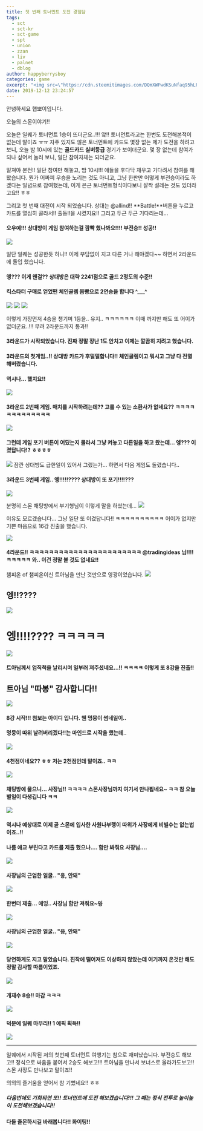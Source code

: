 ```yaml
---
title: 첫 번째 토너먼트 도전 경험담
tags:
  - sct
  - sct-kr
  - sct-game
  - spt
  - union
  - zzan
  - liv
  - palnet
  - dblog
author: happyberrysboy
categories: game
excerpt: "<img src=\"https://cdn.steemitimages.com/DQmXWFwdKSuNfaq95hLP1fghiXd7V4BmnydjCAHT62pMK6T/image.png\" />\r\n안녕하세요 햅뽀이입니다.  오늘의 스몬이야기!!   오늘은 일퀘가 토너먼트 1승이 뜨더군요..!!! 앜!! 토너먼트라고는 한번도 도전해본적이 없는데 말이죠 ㅠㅠ 자주 있지도 않은 토너먼트에 카드도 몇장 없는 제가 도전을 하려고 보니, 오늘 밤 10시에 있는 **골드카드 실버등급** 경기가 보이더군요. 몇 장 없는데 참여가 되나 싶어서 눌러 보니, 일단 참여....."
date: 2019-12-12 23:24:57
---
```


안녕하세요 햅뽀이입니다.

오늘의 스몬이야기!! 

오늘은 일퀘가 토너먼트 1승이 뜨더군요..!!! 앜!! 토너먼트라고는 한번도 도전해본적이 없는데 말이죠 ㅠㅠ
자주 있지도 않은 토너먼트에 카드도 몇장 없는 제가 도전을 하려고 보니, 오늘 밤 10시에 있는 **골드카드 실버등급** 경기가 보이더군요. 몇 장 없는데 참여가 되나 싶어서 눌러 보니, 일단 참여자체는 되더군요.

밑져야 본전!! 일단 참여만 해놓고, 밤 10시!!! 애들을 후다닥 재우고 기다려서 참여를 해봤습니다. 뭔가 어짜피 우승을 노리는 것도 아니고, 그냥 한판만 어떻게 부전승이라도 하겠다는 일념으로 참여했는데, 이게 은근 토너먼트형식이다보니 살짝 설레는 것도 있더라고요!! ㅎㅎ

그리고 첫 번째 대전이 시작 되었습니다. 상대는 @allind!!
**Battle!**버튼을 누르고 카드를 열심히 골라서!! 출동!!을 시켰지요!! 그리고 두근 두근 기다리는데...

#### 오우예!!! 상대방이 게임 참여하는걸 깜빡 했나봐요!!!! 부전승!! 성공!!

![](https://cdn.steemitimages.com/DQmXWFwdKSuNfaq95hLP1fghiXd7V4BmnydjCAHT62pMK6T/image.png)


일단 일퀘는 성공한듯 하니!! 이제 부담없이 지고 다른 거나 해야겠다~~ 하면서 2라운드에 돌입 했습니다.

#### 엥??? 이게 왠걸?? 상대방은 대략 2241점으로 골드 2정도의 수준!!
#### 킥스타터 구매로 얻었떤 체인골렘 몸빵으로 2연승을 합니다 ^___^

![](https://cdn.steemitimages.com/DQmZxwDWViMiVkRHP8HDHAuC7k4UBWMrF9PbNRzK8uJHtLB/image.png)
![](https://cdn.steemitimages.com/DQmQ1VcsnWgkeUfcVxexzdT2HhAqonVQ1p1S52Nphydk6R3/image.png)
![](https://cdn.steemitimages.com/DQmNc11Yfcu3VRygpn9gC4i8h8PN88w49L3n16d6YZA1acX/image.png)

이렇게 가장먼저 4승을 챙기며 1등을.. 유지.. ㅋㅋㅋㅋㅋㅋ 이때 까지만 해도 또 어이가 없더군요..!!! 무려 2라운드까지 통과!!

#### 3라운드가 시작되었습니다. 진짜 정말 장난 1도 안치고 이제는 깔끔히 지려고 했습니다.
#### 3라운드의 첫게임..!! 상대방 카드가 후덜덜합니다!! 체인골렘이고 뭐시고 그냥 다 전멸해버렸습니다. 
#### 역시나... 했지요!!

![](https://cdn.steemitimages.com/DQmSnuPdsxipYpJecEXAWUXKX5zwyEtMfV1BZcjoPFR9R3m/image.png)


#### 3라운드 2번째 게임. 매치를 시작하려는데?? 고를 수 있는 소환사가 없네요?? ㅋㅋㅋㅋㅋㅋㅋㅋㅋㅋㅋㅋㅋ

![](https://cdn.steemitimages.com/DQmbEpqUdBnuYidT53AdKcdvVNCKzMp2vxw9dJJiAiZT9bM/image.png)
#### 그런데 게임 포기 버튼이 어딨는지 몰라서 그냥 켜놓고 다른일을 하고 왔는데... 엥??? 이겼답니다!? ㅎㅎㅎㅎ



![](https://cdn.steemitimages.com/DQmQSR8GcELL1ifEMy64td8DZ2UN4zmZ61KZvzujtGzTv64/image.png)
잠깐 상대방도 급한일이 있어서 그랬는가... 하면서 다음 게임도 돌렸습니다..

#### 3라운드 3번째 게임.. 엥!!!!!???? 상대방이 또 포기!!!!??? 
![](https://cdn.steemitimages.com/DQmeqsTkSDVCvaWaSxN6mGu1TeFZuoJjRqF2ewc2iJxfuiA/image.png)

분명히 스몬 채팅방에서 부기형님이 이렇게 말을 하셨는데...
![](https://cdn.steemitimages.com/DQmbJQpaXnpwZDed9ao1vn3BYeVETpAVzpYVNEwh9uSMYKr/image.png)


이유도 모르겠습니다... 그냥 일단 또 이겼답니다!! ㅋㅋㅋㅋㅋㅋㅋㅋㅋㅋ 어이가 없지만 기쁜 마음으로 16강 진출을 했습니다.

![](https://cdn.steemitimages.com/DQmaTA72xGzbs3rqSoWcPwSqU6Maf2cSK25CdBYvrE6W8Pq/image.png)

#### 4라운드!! ㅋㅋㅋㅋㅋㅋㅋㅋㅋㅋㅋㅋㅋㅋㅋㅋㅋㅋㅋㅋㅋㅋㅋ @tradingideas 님!!!! ㅋㅋㅋㅋㅋ 와.. 이건 정말 볼 것도 없네요!!
챔피온 of 챔피온이신 트아님을 만난 것만으로 영광이었습니다.
![](https://cdn.steemitimages.com/DQmSBzpVbeLnFDkryEi8k1gxHHYMPCzW3ijbQrWverEaMQk/image.png)

## 엥!!????
![](https://cdn.steemitimages.com/DQmfRCZV9pWJaXVU28uCGDGEUzTcVNxAYWKFrBUNxdFwU7N/image.png)

# 엥!!!!???? ㅋㅋㅋㅋㅋ

![](https://cdn.steemitimages.com/DQmZiv7miBjVJQ1uXubwSkNxPZvcrA6rNobfG9Mu3nxE7Vu/image.png)

#### 트아님께서 엄직척을 날리시며 일부러 져주셨네요...!! ㅋㅋㅋㅋ 이렇게 또 8강을 진출!!
## 트아님 "따봉" 감사합니다!!
![](https://cdn.steemitimages.com/DQmRbcqmS7jUhdwKPUHtkugHs7fSumkmMeFEdyz7EKUKLBZ/image.png)



#### 8강 시작!!! 첨보는 아이디 입니다. 웬 멍뭉이 썸네일이..
#### 멍뭉이 따위 날려버리겠다!!는 마인드로 시작을 했는데..

![](https://cdn.steemitimages.com/DQmeznop2a5PHeGQ4YZFMNVrxL2pzbcadJWfMs2kEsZZnSb/image.png)



#### 4천점이네요?? ㅎㅎ 저는 2천점인데 말이죠.. ㅋㅋ
![](https://cdn.steemitimages.com/DQmXAAAAhcSWLhApdNozDFMHupQ5ksmY9tg8c1UnXfPYjPb/image.png)


#### 채팅방에 물으니... 사장님!! ㅋㅋㅋㅋ 스몬사장님까지 여기서 만나뵙네요~ ㅋㅋ 참 오늘 별일이 다생깁니다 ㅋㅋ
![](https://cdn.steemitimages.com/DQmRShCgwsxTS28N4RzWuZWNENQqKA9EskLmBNfhUKEBgGK/image.png)

#### 역시나 예상대로 이제 곧 스몬에  입사한 사원나부랭이 따위가 사장에게 비빌수는 없는법이죠..!!
#### 나름 애교 부린다고 카드를 제출 했으나.... 함만 봐줘요 사장님....

![](https://cdn.steemitimages.com/DQmPW96QUYHKyr5koRwiHp3YZ384JuehugTTtLyy3BAsos9/image.png)

#### 사장님의 근엄한 얼굴.. "응, 안돼"
![](https://cdn.steemitimages.com/DQmemen8ZJ9Yc3xr6GQX6rwpw1pkcMHfeAvjaPmngb4Lg2a/image.png)

#### 한번더 제출... 에잉.. 사장님 함만 져줘요~~~잉~~
![](https://cdn.steemitimages.com/DQmV3qMvPoWpZ1F1ptfxjDZza56S7gJ7YZGd1hdH3N7cQ6x/image.png)


#### 사장님의 근엄한 얼굴.. "응, 안돼"
![](https://cdn.steemitimages.com/DQmemen8ZJ9Yc3xr6GQX6rwpw1pkcMHfeAvjaPmngb4Lg2a/image.png)


#### 당연하게도 지고 말았습니다. 진작에 떨어져도 이상하지 않았는데 여기까지 온것만 해도 정말 감사할 따름이었죠.
![](https://cdn.steemitimages.com/DQmRZKugECRwtpNf7Q2y1LCLu1ansidFB9kCMbU4nfQ3biL/image.png)

#### 개재수 8승!! 마감 ㅋㅋㅋ
![](https://cdn.steemitimages.com/DQmcNBttt27bEYZTu8oXcjvoyPDSeGEzWrVeb5kpCf3hSnD/image.png)


#### 덕분에 일퀘 마무리!! 1 에픽 획득!!
![](https://cdn.steemitimages.com/DQmPpu3HDxiqGyWW4NSKoCRdHNsEgRZj6Ca9ttiQ4AVb712/image.png)
___

일퀘에서 시작된 저의 첫번째 토너먼트 여행기는 참으로 재미났습니다. 부전승도 해보고!! 정식으로 싸움을 붙어서 2승도 해보고!!! 트아님을 만나서 보너스로 올라가도보고!! 스몬 사장도 만나보고 말이죠!!

의외의 즐거움을 얻어서 참 기뻤네요!! ㅎㅎ

##### 다음번에도 기회되면 또!! 토너먼트에 도전 해보겠습니다!!! 그 때는 정식 전투로 높이높이 도전해보겠습니다!!

#### 다들 즐몬하시길 바래봅니다!! 화이팅!!